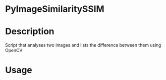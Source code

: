 # PyImageSimilaritySSIM

# Description
Script that analyses two images and lists the difference between them using OpenCV

# Usage
``` python3 image_diff.py --first logo.png --second logo_modified.png

